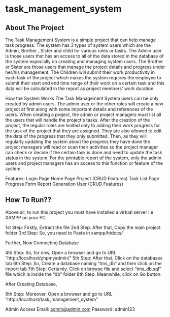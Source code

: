 # task_management_system

## About The Project
The Task Management System is a simple project that can help manage task progress. The system has 3 types of system users which are the Admin, Brother , Sister and child for various roles or tasks.
The Admin user is those users that has an access to all of the data stored in the database of the system especially on creating and managing system users. 
The Brother or Sister are those users that manage the project details and progress under her/his management.
The Children will submit their work productivity in each task of the project
which makes the system requires the employee to submit their start and end time range of their work on a certain task and this data will be calculated in the report as project members' work duration.

How the System Works
The Task Management System users can be only created by admin users. The admin user or the other roles will create a new project at first along with some important details and references of the users. When creating a project, the admin or project managers must list all the users that will handle the project's tasks. After the creation of the project, the regular roles are limited only to adding their work progress for the task of the project that they are assigned. They are also allowed to edit the data of the progress that they only submitted.
Then, as they will regularly updating the system about the progress they have done the project managers will read or scan their activities so the project manager can check or decide if the certain task is done and need to update the task status in the system.
For the printable report of the system, only the admin users and project managers has an access to this function or feature of the system.

Features:
Login Page
Home Page
Project (CRUD Features)
Task List Page
Progress Form
Report Generation
User (CRUD Features)

## How To Run??
Above all, to run this project you must have installed a virtual server i.e XAMPP on your PC.

1st Step: Firstly, Extract the file
2nd Step: After that, Copy the main project folder
3rd Step: So, you need to Paste in xampp/htdocs/

Further, Now Connecting Database

4th Step: So, for now, Open a browser and go to URL “http://localhost/phpmyadmin/”
5th Step: After that, Click on the databases tab
6th Step: So, Create a database naming “tms_db” and then click on the import tab
7th Step: Certainly, Click on browse file and select “tms_db.sql” file which is inside the “db” folder
8th Step: Meanwhile, click on Go button.

After Creating Database,

9th Step: Moreover, Open a browser and go to URL “http://localhost/task_management_system”

Admin Access
Email: admin@admin.com
Password: admin123
